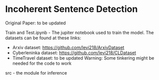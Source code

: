 # Incoherent Sentence Detection

Original Paper: to be updated

Train and Test.ipynb - The jupiter notebook used to train the model.
The datasets can be found at these links:
- Arxiv dataset: https://github.com/levi218/ArxivDataset
- Cyberleninka dataset: https://github.com/levi218/CLDataset
- TimeTravel dataset: to be updated
Warning: Some tinkering might be needed for the code to work

src - the module for inference

